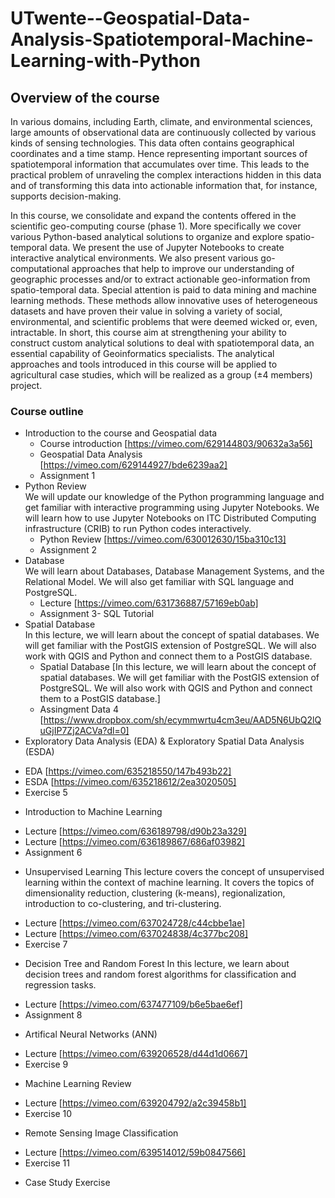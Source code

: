 # UTwente--Geospatial-Data-Analysis-Spatiotemporal-Machine-Learning-with-Python

## Overview of the course
In various domains, including Earth, climate, and environmental sciences, large amounts of observational data are continuously collected by various kinds of sensing technologies. This data often contains geographical coordinates and a time stamp. Hence representing important sources of spatiotemporal information that accumulates over time. This leads to the practical problem of unraveling the complex interactions hidden in this data and of transforming this data into actionable information that, for instance, supports decision-making.

In this course, we consolidate and expand the contents offered in the scientific geo-computing course (phase 1).  More specifically we cover various Python-based analytical solutions to organize and explore spatio-temporal data. We present the use of Jupyter Notebooks to create interactive analytical environments. We also present various go-computational approaches that help to improve our understanding of geographic processes and/or to extract actionable geo-information from spatio-temporal data. Special attention is paid to data mining and machine learning methods. These methods allow innovative uses of heterogeneous datasets and have proven their value in solving a variety of social, environmental, and scientific problems that were deemed wicked or, even, intractable. In short, this course aim at strengthening your ability to construct custom analytical solutions to deal with spatiotemporal data, an essential capability of Geoinformatics specialists. The analytical approaches and tools introduced in this course will be applied to agricultural case studies, which will be realized as a group (±4 members) project. 

### Course outline
* Introduction to the course and Geospatial data
  - Course introduction [https://vimeo.com/629144803/90632a3a56]
  - Geospatial Data Analysis [https://vimeo.com/629144927/bde6239aa2]
  - Assignment 1
* Python Review <br>
We will update our knowledge of the Python programming language and get familiar with interactive programming using Jupyter Notebooks. We will learn how to use Jupyter Notebooks on ITC Distributed Computing infrastructure (CRIB) to run Python codes interactively. 
  - Python Review [https://vimeo.com/630012630/15ba310c13]
  - Assignment 2
* Database <br>
We will learn about Databases, Database Management Systems, and the Relational Model. We will also get familiar with SQL language and PostgreSQL.
  - Lecture [https://vimeo.com/631736887/57169eb0ab]
  - Assignment 3- SQL Tutorial
* Spatial Database <br>
In this lecture, we will learn about the concept of spatial databases. We will get familiar with the PostGIS extension of PostgreSQL. We will also work with QGIS and Python and connect them to a PostGIS database.
  - Spatial Database [In this lecture, we will learn about the concept of spatial databases. We will get familiar with the PostGIS extension of PostgreSQL. We will also work with QGIS and Python and connect them to a PostGIS database.]
  - Assingment Data 4 [https://www.dropbox.com/sh/ecymmwrtu4cm3eu/AAD5N6UbQ2lQuGjIP7Zj2ACVa?dl=0]
* Exploratory Data Analysis (EDA) & Exploratory Spatial Data Analysis (ESDA)
- EDA [https://vimeo.com/635218550/147b493b22]
- ESDA [https://vimeo.com/635218612/2ea3020505]
- Exercise 5
* Introduction to Machine Learning
- Lecture [https://vimeo.com/636189798/d90b23a329]
- Lecture [https://vimeo.com/636189867/686af03982]
- Assignment 6
* Unsupervised Learning
This lecture covers the concept of unsupervised learning within the context of machine learning. It covers the topics of dimensionality reduction, clustering (k-means), regionalization, introduction to co-clustering, and tri-clustering.
- Lecture [https://vimeo.com/637024728/c44cbbe1ae]
- Lecture [https://vimeo.com/637024838/4c377bc208]
- Exercise 7
* Decision Tree and Random Forest
In this lecture, we learn about decision trees and random forest algorithms for classification and regression tasks.
- Lecture [https://vimeo.com/637477109/b6e5bae6ef]
- Assignment 8
* Artifical Neural Networks (ANN)
- Lecture [https://vimeo.com/639206528/d44d1d0667]
- Exercise 9
* Machine Learning Review
- Lecture [https://vimeo.com/639204792/a2c39458b1]
- Exercise 10
* Remote Sensing Image Classification
- Lecture [https://vimeo.com/639514012/59b0847566]
- Exercise 11
* Case Study Exercise
